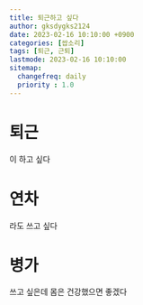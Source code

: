 ```yaml
---
title: 퇴근하고 싶다
author: gksdygks2124
date: 2023-02-16 10:10:00 +0900
categories: [쌉소리]
tags: [퇴근, 근퇴]
lastmode: 2023-02-16 10:10:00
sitemap:
  changefreq: daily
  priority : 1.0
---
```


# 퇴근
이 하고 싶다

# 연차
라도 쓰고 싶다

# 병가
쓰고 싶은데 몸은 건강했으면 좋겠다